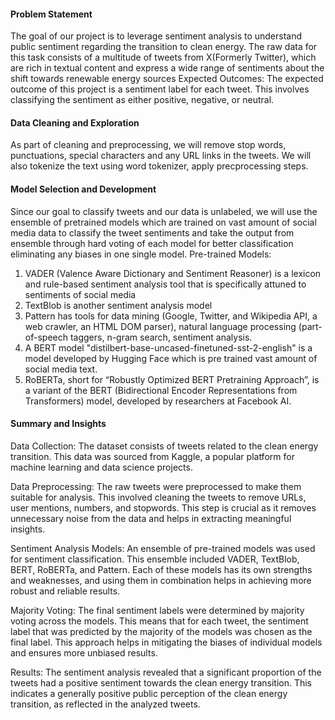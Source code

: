 #### Problem Statement
The goal of our project is to leverage sentiment analysis to understand public sentiment regarding the transition to clean energy. 
The raw data for this task consists of a multitude of tweets from X(Formerly Twitter), which are rich in textual content and express a wide range of sentiments about the shift towards renewable energy sources
Expected Outcomes: The expected outcome of this project is a sentiment label for each tweet. This involves classifying the sentiment as either positive, negative, or neutral.

#### Data Cleaning and Exploration
As part of cleaning and preprocessing, we will remove stop words, punctuations, special characters and any URL links in the tweets. We will also tokenize the text using word tokenizer, apply precprocessing steps.

#### Model Selection and Development
Since our goal to classify tweets and our data is unlabeled, we will use the ensemble of pretrained models which are trained on vast amount of social media data to classify the tweet sentiments and take the output from ensemble through hard voting of each model for better classification eliminating any biases in one single model.
Pre-trained Models:
1. VADER (Valence Aware Dictionary and Sentiment Reasoner) is a lexicon and rule-based sentiment analysis tool that is specifically attuned to sentiments of social media
2. TextBlob is another sentiment analysis model
3. Pattern has tools for data mining (Google, Twitter, and Wikipedia API, a web crawler, an HTML DOM parser), natural language processing (part-of-speech taggers, n-gram search, sentiment analysis.
4. A BERT model "distilbert-base-uncased-finetuned-sst-2-english" is a model developed by Hugging Face which is pre trained vast amount of social media text.
5. RoBERTa, short for “Robustly Optimized BERT Pretraining Approach”, is a variant of the BERT (Bidirectional Encoder Representations from Transformers) model, developed by researchers at Facebook AI.

#### Summary and Insights
Data Collection: The dataset consists of tweets related to the clean energy transition. This data was sourced from Kaggle, a popular platform for machine learning and data science projects.

Data Preprocessing: The raw tweets were preprocessed to make them suitable for analysis. This involved cleaning the tweets to remove URLs, user mentions, numbers, and stopwords. This step is crucial as it removes unnecessary noise from the data and helps in extracting meaningful insights.

Sentiment Analysis Models: An ensemble of pre-trained models was used for sentiment classification. This ensemble included VADER, TextBlob, BERT, RoBERTa, and Pattern. Each of these models has its own strengths and weaknesses, and using them in combination helps in achieving more robust and reliable results.

Majority Voting: The final sentiment labels were determined by majority voting across the models. This means that for each tweet, the sentiment label that was predicted by the majority of the models was chosen as the final label. This approach helps in mitigating the biases of individual models and ensures more unbiased results.

Results: The sentiment analysis revealed that a significant proportion of the tweets had a positive sentiment towards the clean energy transition. This indicates a generally positive public perception of the clean energy transition, as reflected in the analyzed tweets.







